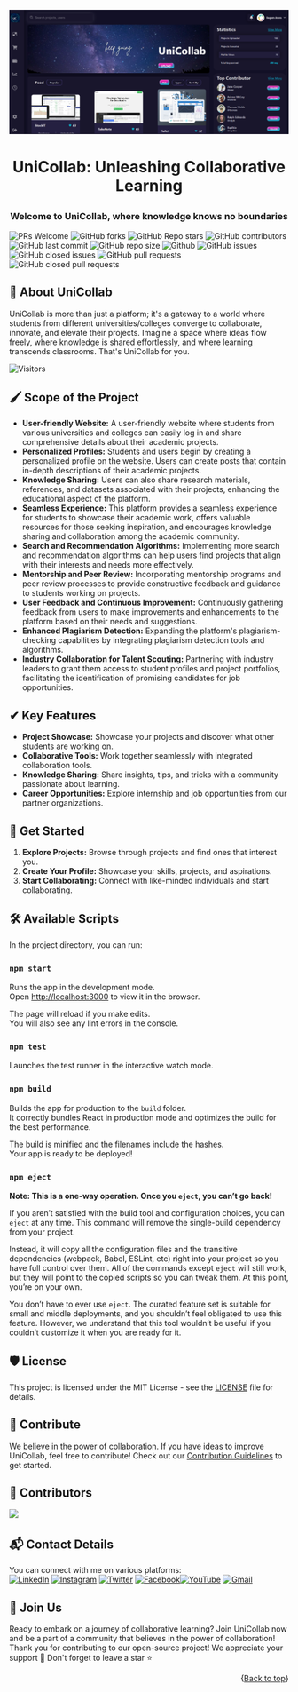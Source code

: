 <p align="center">
  <img src="Unicollab.png">
</p>
<h1><p align="center">UniCollab: Unleashing Collaborative Learning</p></h1>
<h3><p align="center">Welcome to UniCollab, where knowledge knows no boundaries</h3></p>

![PRs Welcome](https://img.shields.io/badge/PRs-welcome-cyan.svg?style=badge&color=cyan&logo=openai)
![GitHub forks](https://img.shields.io/github/forks/SUGAM-ARORA/Unicollab?style=badge&color=cyan&logo=openai)
![GitHub Repo stars](https://img.shields.io/github/stars/SUGAM-ARORA/Unicollab?style=badge&color=cyan&logo=openai)
![GitHub contributors](https://img.shields.io/github/contributors/SUGAM-ARORA/Unicollab?style=badge&color=cyan&logo=openai)
![GitHub last commit](https://img.shields.io/github/last-commit/SUGAM-ARORA/Unicollab?style=badge&color=cyan&logo=openai)
![GitHub repo size](https://img.shields.io/github/repo-size/SUGAM-ARORA/Unicollab?style=badge&color=cyan&logo=openai)
![Github](https://img.shields.io/github/license/SUGAM-ARORA/Unicollab?style=badge&color=cyan&logo=openai)
![GitHub issues](https://img.shields.io/github/issues/SUGAM-ARORA/Unicollab?style=badge&color=cyan&logo=openai)
![GitHub closed issues](https://img.shields.io/github/issues-closed-raw/SUGAM-ARORA/Unicollab?style=badge&color=cyan&logo=openai)
![GitHub pull requests](https://img.shields.io/github/issues-pr/SUGAM-ARORA/Unicollab?style=badge&color=cyan&logo=openai)
![GitHub closed pull requests](https://img.shields.io/github/issues-pr-closed/SUGAM-ARORA/Unicollab?style=badge&color=cyan&logo=openai)

## 👋 About UniCollab 

UniCollab is more than just a platform; it's a gateway to a world where students from different universities/colleges converge to collaborate, innovate, and elevate their projects. Imagine a space where ideas flow freely, where knowledge is shared effortlessly, and where learning transcends classrooms. That's UniCollab for you.

![Visitors](https://api.visitorbadge.io/api/visitors?path=SUGAM-ARORA/Unicollab%20&style=badge&logo=openai)

## 🖌️ Scope of the Project 

- **User-friendly Website:** A user-friendly website where students from various universities and colleges can easily log in and share comprehensive details about their academic projects.
- **Personalized Profiles:** Students and users begin by creating a personalized profile on the website. Users can create posts that contain in-depth descriptions of their academic projects.
- **Knowledge Sharing:** Users can also share research materials, references, and datasets associated with their projects, enhancing the educational aspect of the platform.
- **Seamless Experience:** This platform provides a seamless experience for students to showcase their academic work, offers valuable resources for those seeking inspiration, and encourages knowledge sharing and collaboration among the academic community.
- **Search and Recommendation Algorithms:** Implementing more search and recommendation algorithms can help users find projects that align with their interests and needs more effectively.
- **Mentorship and Peer Review:** Incorporating mentorship programs and peer review processes to provide constructive feedback and guidance to students working on projects.
- **User Feedback and Continuous Improvement:** Continuously gathering feedback from users to make improvements and enhancements to the platform based on their needs and suggestions.
- **Enhanced Plagiarism Detection:** Expanding the platform's plagiarism-checking capabilities by integrating plagiarism detection tools and algorithms.
- **Industry Collaboration for Talent Scouting:** Partnering with industry leaders to grant them access to student profiles and project portfolios, facilitating the identification of promising candidates for job opportunities.

## ✔ Key Features

- **Project Showcase:** Showcase your projects and discover what other students are working on.
- **Collaborative Tools:** Work together seamlessly with integrated collaboration tools.
- **Knowledge Sharing:** Share insights, tips, and tricks with a community passionate about learning.
- **Career Opportunities:** Explore internship and job opportunities from our partner organizations.

## 🚀 Get Started

1. **Explore Projects:** Browse through projects and find ones that interest you.
2. **Create Your Profile:** Showcase your skills, projects, and aspirations.
3. **Start Collaborating:** Connect with like-minded individuals and start collaborating.

## 🛠️ Available Scripts

In the project directory, you can run:

### `npm start`

Runs the app in the development mode.\
Open [http://localhost:3000](http://localhost:3000) to view it in the browser.

The page will reload if you make edits.\
You will also see any lint errors in the console.

### `npm test`

Launches the test runner in the interactive watch mode.

### `npm build`

Builds the app for production to the `build` folder.\
It correctly bundles React in production mode and optimizes the build for the best performance.

The build is minified and the filenames include the hashes.\
Your app is ready to be deployed!

### `npm eject`

**Note: This is a one-way operation. Once you `eject`, you can’t go back!**

If you aren’t satisfied with the build tool and configuration choices, you can `eject` at any time. This command will remove the single-build dependency from your project.

Instead, it will copy all the configuration files and the transitive dependencies (webpack, Babel, ESLint, etc) right into your project so you have full control over them. All of the commands except `eject` will still work, but they will point to the copied scripts so you can tweak them. At this point, you’re on your own.

You don’t have to ever use `eject`. The curated feature set is suitable for small and middle deployments, and you shouldn’t feel obligated to use this feature. However, we understand that this tool wouldn’t be useful if you couldn’t customize it when you are ready for it.

## 🛡️ License

This project is licensed under the MIT License - see the [LICENSE](LICENSE) file for details.

## 🌱 Contribute

We believe in the power of collaboration. If you have ideas to improve UniCollab, feel free to contribute! Check out our [Contribution Guidelines](CONTRIBUTING.md) to get started.

## 🤝 Contributors 

<a href="https://github.com/SUGAM-ARORA/UniCollab/graphs/contributors">
  <img src="https://contrib.rocks/image?repo=SUGAM-ARORA/Unicollab" />
</a>

## 📬 Contact Details

You can connect with me on various platforms:<br>
[![LinkedIn](https://img.shields.io/badge/LinkedIn-%230077B5.svg?logo=linkedin&logoColor=white)](https://linkedin.com/in/sugam-arora-117265142) [![Instagram](https://img.shields.io/badge/Instagram-%23E4405F.svg?logo=Instagram&logoColor=white)](https://instagram.com/sugam.arora.393?utm_source=qr&igshid=MzNlNGNkZWQ4Mg%3D%3D) [![Twitter](https://img.shields.io/badge/Twitter-%231DA1F2.svg?logo=Twitter&logoColor=white)](https://twitter.com/SugamArora14) [![Facebook](https://img.shields.io/badge/Facebook-%231877F2.svg?logo=Facebook&logoColor=white)](https://facebook.com/sugam.arora.393)[![YouTube](https://img.shields.io/badge/YouTube-%23FF0000.svg?logo=YouTube&logoColor=white)](https://youtube.com/@sugamarora5997)
[![Gmail](https://img.shields.io/badge/Gmail-%23FFFFFF.svg?logo=gmail&logoColor=red)](mailto:sugam.arora23@gmail.com)

## 🌟 Join Us 

Ready to embark on a journey of collaborative learning? Join UniCollab now and be a part of a community that believes in the power of collaboration!
Thank you for contributing to our open-source project! We appreciate your support 🚀
Don't forget to leave a star ⭐


<p align="right">{<a href="#top">Back to top</a>}</p>